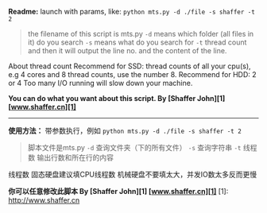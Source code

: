 **Readme:**
launch with params, like:
`python mts.py -d ./file -s shaffer -t 2`
> the filename of this script is mts.py
> `-d` means which folder (all files in it) do you search
> `-s` means what do you search for
> `-t` thread count
and then it will output the line no. and the content of the line.

About thread count
Recommend for SSD: thread counts of all your cpu(s),
e.g 4 cores and 8 thread counts, use the number 8.
Recommend for HDD: 2 or 4
Too many I/O running will slow down your machine.

**You can do what you want about this script.
By [Shaffer John][1]
[www.shaffer.cn][1]**

------
**使用方法：**
带参数执行，例如
`python mts.py -d ./file -s shaffer -t 2`
> 脚本文件是mts.py
> `-d` 查询文件夹（下的所有文件）
> `-s` 查询字符串
> `-t` 线程数
输出行数和所在行的内容

线程数
固态硬盘建议填CPU线程数
机械硬盘不要填太大，并发IO数太多反而更慢

**你可以任意修改此脚本
By [Shaffer John][1]
[www.shaffer.cn][1]**
[1]: http://www.shaffer.cn